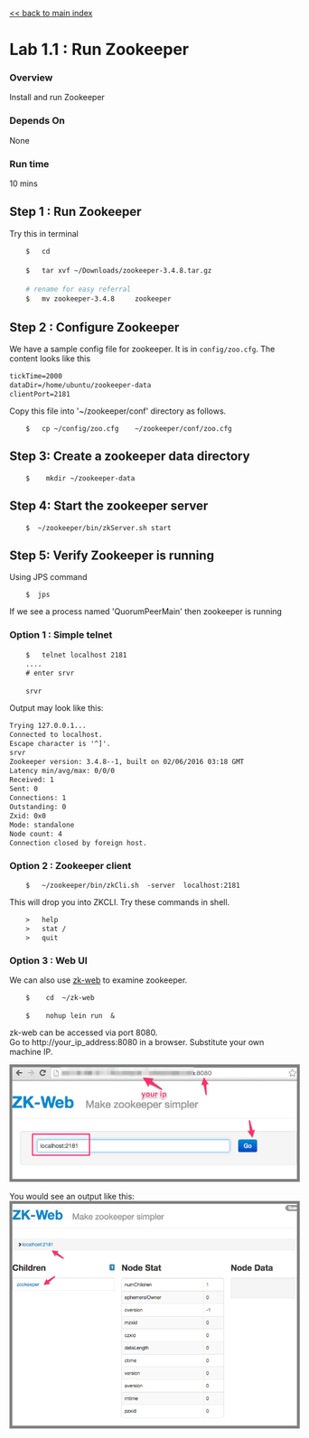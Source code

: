 <link rel='stylesheet' href='../assets/css/main.css'/>

[<< back to main index](../README.md) 

Lab 1.1 : Run Zookeeper
=====================

### Overview
Install and run Zookeeper

### Depends On
None

### Run time
10 mins


## Step 1 : Run Zookeeper
Try this in terminal
```bash
    $   cd

    $   tar xvf ~/Downloads/zookeeper-3.4.8.tar.gz

    # rename for easy referral
    $   mv zookeeper-3.4.8     zookeeper 
```


## Step 2 :  Configure Zookeeper
We have a sample config file for zookeeper.  It is in  `config/zoo.cfg`.  The content looks like this

```
tickTime=2000
dataDir=/home/ubuntu/zookeeper-data
clientPort=2181
```

Copy this file into '~/zookeeper/conf' directory as follows.

```
    $   cp ~/config/zoo.cfg    ~/zookeeper/conf/zoo.cfg
```


## Step 3:  Create a zookeeper data directory
```
    $    mkdir ~/zookeeper-data
```

## Step 4: Start the zookeeper server
```
    $  ~/zookeeper/bin/zkServer.sh start
```

## Step 5:  Verify Zookeeper is running
Using JPS command
```
    $  jps
```
If we see a process named 'QuorumPeerMain' then zookeeper is running


### Option 1  : Simple telnet
```
    $   telnet localhost 2181
    ....
    # enter srvr

    srvr
```

Output may look like this:
```console
Trying 127.0.0.1...
Connected to localhost.
Escape character is '^]'.
srvr
Zookeeper version: 3.4.8--1, built on 02/06/2016 03:18 GMT
Latency min/avg/max: 0/0/0
Received: 1
Sent: 0
Connections: 1
Outstanding: 0
Zxid: 0x0
Mode: standalone
Node count: 4
Connection closed by foreign host.
```


### Option 2  : Zookeeper client
```
    $   ~/zookeeper/bin/zkCli.sh  -server  localhost:2181
```

This will drop you into ZKCLI.  Try these commands  in shell.
```
    >   help
    >   stat /
    >   quit
```


### Option 3 : Web UI
We can also use [zk-web](https://github.com/qiuxiafei/zk-web) to examine zookeeper.

```
    $    cd  ~/zk-web

    $    nohup lein run  &
```

zk-web can be accessed via port 8080.  
Go to http://your_ip_address:8080 in a browser.  Substitute your own machine IP.

<img src="../assets/images/1.1a.png" style="border: 5px solid grey ; max-width:100%;"  /> 

You would see an output like this:
<img src="../assets/images/1.1b.png" style="border: 5px solid grey ; max-width:100%;"  /> 
